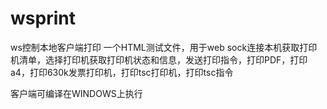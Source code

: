# wsprint
ws控制本地客户端打印
一个HTML测试文件，用于web sock连接本机获取打印机清单，选择打印机获取打印机状态和信息，发送打印指令，打印PDF，打印a4，打印630k发票打印机，打印tsc打印机，打印tsc指令

客户端可编译在WINDOWS上执行
